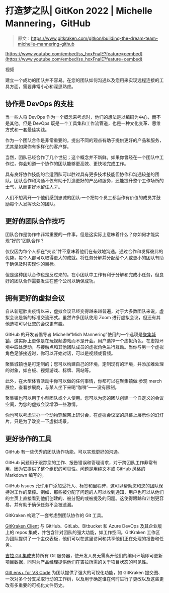 # 打造梦之队| GitKon 2022 | Michelle Mannering，GitHub

> 原文：<https://www.gitkraken.com/gitkon/building-the-dream-team-michelle-mannering-github>

[https://www.youtube.com/embed/ss_hoxFnalE?feature=oembed](https://www.youtube.com/embed/ss_hoxFnalE?feature=oembed)

视频

建立一个成功的团队并不容易。在您的团队如何沟通以及您用来实现远程连接的工具方面，需要非常小心和深思熟虑。

## **协作是 DevOps 的支柱**

当一些人将 DevOps 作为一个概念来考虑时，他们的想法是以编码为中心，而不是其他。但是 DevOps 既是一个工具集和工作流管道，也是一种文化变革、思维方式和一套最佳实践。

作为一个团队合作是非常重要的。提出不同的观点有助于提供更好的产品和服务，尤其是如果你有多样化的客户群。

当然，团队已经合作了几个世纪；这个概念并不新鲜。如果你曾经在一个团队中工作过，你会知道一个协作的团队能够更高效、更快地完成工作。

具有良好协作技能的合适团队可以胜过具有更多技术技能但协作和沟通较差的团队。团队合作和沟通不仅有助于打造更好的产品和服务，还能提升整个工作场所的士气，从而更好地留住人才。

人们不想离开一个他们感到忠诚的团队:一个把每个员工都当作有价值的成员并鼓励每个人发挥长处的团队。

## **更好的团队合作技巧**

团队合作是协作中非常重要的一件事。但是这实际上意味着什么？你如何才能实现“好的”团队合作？

仅仅因为每个人都在“交谈”并不意味着他们在有效地沟通。通过合作和发挥彼此的优势，每个人都可以取得更大的成就。将任务分解并分配给个人或更小的团队有助于确保及时实现你的目标。

但是这种团队合作也是反过来的。在小团队中工作有利于分解和完成小任务，但良好的团队合作需要发生在整个公司以确保成功。

## **拥有更好的虚拟会议**

自从新冠肺炎疫情以来，虚拟会议已经变得越来越普遍，对于大多数团队来说，虚拟会议是新的标准交流形式。虽然许多团队使用 Zoom 进行虚拟会议，但还有其他选项可以让您的会议更有趣。

GitHub 的开发者倡导者 Michelle“Mish Mannering”使用的一个选项是[聚集城镇](https://dev.to/mishmanners/how-to-have-better-more-fun-virtual-meetings-with-gather-town-cn9)，这实际上更像是在玩视频游戏而不是开会。用户选择一个虚拟角色，在虚拟环境中四处走动，与接触点和其他团队成员的虚拟角色进行互动。当你与另一个虚拟角色足够接近时，你可以开始对话，可以是视频或音频。

聚集城镇也是可定制的；您可以构建自己的环境，定制现有的环境，并添加难处理的对象，如白板、视频游戏、标牌、网站等。

此外，在大型体育活动中你可以做的任何事情，你都可以在聚集镇做:参观 merch 展位，查看参展商，与某人坐下来喝“咖啡”——没有限制。

聚集镇也可以用于小型团队或个人使用。您可以为您的团队创建一个自定义的会议空间，为您的虚拟会议增添一些激情。

你也可以考虑举办一个动物穿越网上研讨会，在虚拟会议室的屏幕上展示你的幻灯片，只是为了改变一下虚拟场景。

## **更好协作的工具**

GitHub 有一些优秀的团队协作功能，可以实现更好的沟通。

GitHub 问题用于跟踪您的工作、报告错误和管理请求，对于跨团队工作非常有用，因为它提供了整个组织的可见性。问题是用纯文本或 GitHub 风格的 Markdown 编写的。

GitHub Issues 允许用户添加受托人、标签和里程碑，这可以帮助您和您的团队保持对工作的掌控。例如，那些被分配了问题的人可以收到通知，用户也可以从他们的主页上直接看到他们创建的、被分配的或被提及的问题。这使得跟踪和计划更容易，并有助于确保任务不会被遗漏。

GitKraken 构建了一套考虑到团队协作的 Git 工具。

[GitKraken Client](https://www.gitkraken.com/git-client/team-features) 与 GitHub、GitLab、Bitbucket 和 Azure DevOps 及其企业版上的 repos 集成，并包含针对团队的强大功能，如工作空间。GitKraken 工作区为团队提供了一个主仪表板，他们可以在这里访问和共享他们正在处理的报告和任务。

[吉拉 Git 集成](https://www.gitkraken.com/git-integration-for-jira/features)支持所有 Git 服务器，使开发人员无需离开他们的编码环境即可更新项目数据，同时为产品经理提供他们在吉拉所需的关于项目状态的可见性。

[GitLens+ for VS Code](https://www.gitkraken.com/gitlens/plus-features) 为团队提供了强大的可视化功能，如 GitKraken 提交图、一次对多个分支采取行动的工作树，以及用于确定谁在何时进行了更改以及这些更改有多重要的可视化文件历史。